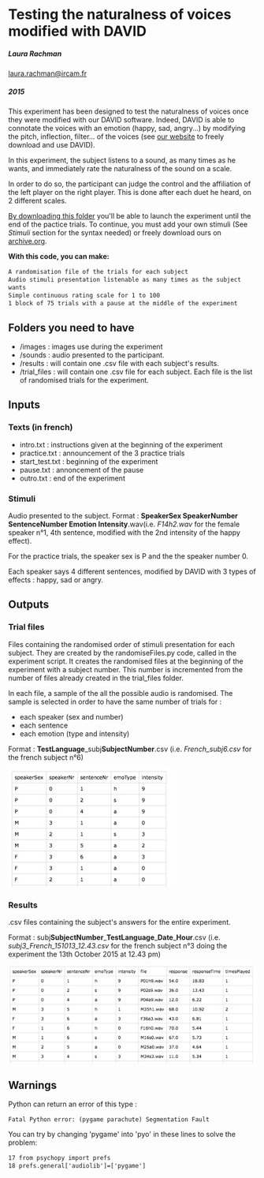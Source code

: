 # Testing the naturalness of voices modified with DAVID
##### Laura Rachman 
laura.rachman@ircam.fr
##### 2015
 
This experiment has been designed to test the naturalness of voices once they were modified with our DAVID software. Indeed, DAVID is able to connotate the voices with an emotion (happy, sad, angry...) by modifying the pitch, inflection, filter... of the voices (see [our website](http://cream.ircam.fr/?p=44) to freely download and use DAVID).

In this experiment, the subject listens to a sound, as many times as he wants, and immediately rate the naturalness of the sound on a scale.  

In order to do so, the participant can judge the control and the affiliation of the left player on the right player. This is done after each duet he heard, on 2 different scales.

[By downloading this folder](https://github.com/creamlab/Cream_Code/archive/master.zip) you'll be able to launch the experiment until the end of the pactice trials. To continue, you must add your own stimuli (See _Stimuli_ section for the syntax needed) or freely download ours on [archive.org](https://archive.org/details/DAVIDAudioFiles).


**With this code, you can make:**

	A randomisation file of the trials for each subject
	Audio stimuli presentation listenable as many times as the subject wants
	Simple continuous rating scale for 1 to 100
	1 block of 75 trials with a pause at the middle of the experiment

## Folders you need to have

- /images : images use during the experiment
- /sounds : audio presented to the participant. 
- /results : will contain one .csv file with each subject's results.
- /trial\_files : will contain one .csv file for each subject. Each file is the list of randomised trials for the experiment.

## Inputs

### Texts (in french)
- intro.txt : instructions given at the beginning of the experiment
- practice.txt : announcement of the 3 practice trials
- start\_test.txt : beginning of the experiment
- pause.txt : annoncement of the pause
- outro.txt : end of the experiment


### Stimuli
Audio presented to the subject. Format : **SpeakerSex SpeakerNumber SentenceNumber Emotion Intensity**.wav(i.e. *F14h2.wav* for the female speaker n°1, 4th sentence, modified with the 2nd intensity of the happy effect).

For the practice trials, the speaker sex is P and the the speaker number 0. 

Each speaker says 4 different sentences, modified by DAVID with 3 types of effects : happy, sad or angry. 

## Outputs
### Trial files
Files containing the randomised order of stimuli presentation for each subject. They are created by the randomiseFiles.py code, called in the experiment script. It creates the randomised files at the beginning of the experiment with a subject number. This number is incremented from the number of files already created in the trial_files folder. 

In each file, a sample of the all the possible audio is randomised. The sample is selected in order to have the same number of trials for :

- each speaker (sex and number)
- each sentence
- each emotion (type and intensity)

Format : **TestLanguage**\_subj**SubjectNumber**.csv (i.e. *French\_subj6.csv* for the french subject n°6)

![Trial File](https://github.com/creamlab/Cream_Code/blob/master/Images/TrialFile3.png)
### Results
.csv files containing the subject's answers for the entire experiment.

Format : subj**SubjectNumber**\_**TestLanguage**\_**Date**\_**Hour**.csv (i.e. *subj3\_French\_151013\_12.43.csv* for the french subject n°3 doing the experiment the 13th October 2015 at 12.43 pm)

![Results File](https://github.com/creamlab/Cream_Code/blob/master/Images/Results3.png)

## Warnings

Python can return an error of this type :

	Fatal Python error: (pygame parachute) Segmentation Fault
	
You can try by changing 'pygame' into 'pyo' in these lines to solve the problem:

	17 from psychopy import prefs
	18 prefs.general['audiolib']=['pygame']
